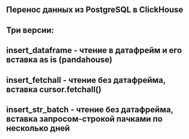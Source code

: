 ## Перенос данных из PostgreSQL в ClickHouse
## Три версии:
## insert_dataframe - чтение в датафрейм и его вставка as is (pandahouse)
## insert_fetchall - чтение без датафрейма, вставка cursor.fetchall()
## insert_str_batch - чтение без датафрейма, вставка запросом-строкой пачками по несколько дней